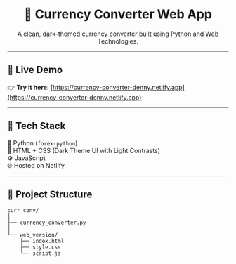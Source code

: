 <h1 align="center">💱 Currency Converter Web App</h1>

<p align="center">
A clean, dark-themed currency converter built using Python and Web Technologies.
</p>

---

## 🚀 Live Demo

👉 **Try it here**: [https://currency-converter-denny.netlify.app](https://currency-converter-denny.netlify.app)

---

## 🧰 Tech Stack

🧠 Python (`forex-python`)  
🎨 HTML + CSS (Dark Theme UI with Light Contrasts)  
⚙️ JavaScript  
🌐 Hosted on Netlify

---

## 📁 Project Structure

```text
curr_conv/
│
├── currency_converter.py
│
└── web_version/
    ├── index.html
    ├── style.css
    └── script.js
